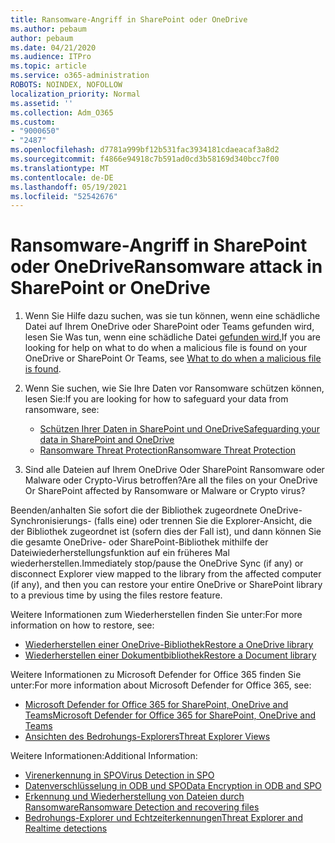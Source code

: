 ```yaml
---
title: Ransomware-Angriff in SharePoint oder OneDrive
ms.author: pebaum
author: pebaum
ms.date: 04/21/2020
ms.audience: ITPro
ms.topic: article
ms.service: o365-administration
ROBOTS: NOINDEX, NOFOLLOW
localization_priority: Normal
ms.assetid: ''
ms.collection: Adm_O365
ms.custom:
- "9000650"
- "2487"
ms.openlocfilehash: d7781a999bf12b531fac3934181cdaeacaf3a8d2
ms.sourcegitcommit: f4866e94918c7b591ad0cd3b58169d340bcc7f00
ms.translationtype: MT
ms.contentlocale: de-DE
ms.lasthandoff: 05/19/2021
ms.locfileid: "52542676"
---
```

# <a name="ransomware-attack-in-sharepoint-or-onedrive"></a><span data-ttu-id="99e2a-102">Ransomware-Angriff in SharePoint oder OneDrive</span><span class="sxs-lookup"><span data-stu-id="99e2a-102">Ransomware attack in SharePoint or OneDrive</span></span>

1.  <span data-ttu-id="99e2a-103">Wenn Sie Hilfe dazu suchen, was sie tun können, wenn eine schädliche Datei auf Ihrem OneDrive oder SharePoint oder Teams gefunden wird, lesen Sie Was tun, wenn eine schädliche Datei [gefunden wird.](https://support.office.com/en-ie/article/what-to-do-when-a-malicious-file-is-found-in-sharepoint-online-onedrive-or-microsoft-teams-01e902ad-a903-4e0f-b093-1e1ac0c37ad2)</span><span class="sxs-lookup"><span data-stu-id="99e2a-103">If you are looking for help on what to do when a malicious file is found on your OneDrive or SharePoint Or Teams, see [What to do when a malicious file is found](https://support.office.com/en-ie/article/what-to-do-when-a-malicious-file-is-found-in-sharepoint-online-onedrive-or-microsoft-teams-01e902ad-a903-4e0f-b093-1e1ac0c37ad2).</span></span>
2. <span data-ttu-id="99e2a-104">Wenn Sie suchen, wie Sie Ihre Daten vor Ransomware schützen können, lesen Sie:</span><span class="sxs-lookup"><span data-stu-id="99e2a-104">If you are looking for how to safeguard your data from ransomware, see:</span></span>
    - [<span data-ttu-id="99e2a-105">Schützen Ihrer Daten in SharePoint und OneDrive</span><span class="sxs-lookup"><span data-stu-id="99e2a-105">Safeguarding your data in SharePoint and OneDrive</span></span>](/sharepoint/safeguarding-your-data) 
    - [<span data-ttu-id="99e2a-106">Ransomware Threat Protection</span><span class="sxs-lookup"><span data-stu-id="99e2a-106">Ransomware Threat Protection</span></span>](/windows/security/threat-protection/intelligence/ransomware-malware)    

3.  <span data-ttu-id="99e2a-107">Sind alle Dateien auf Ihrem OneDrive Oder SharePoint Ransomware oder Malware oder Crypto-Virus betroffen?</span><span class="sxs-lookup"><span data-stu-id="99e2a-107">Are all the files on your OneDrive Or SharePoint affected by Ransomware or Malware or Crypto virus?</span></span> 

<span data-ttu-id="99e2a-108">Beenden/anhalten Sie sofort die der Bibliothek zugeordnete OneDrive-Synchronisierungs- (falls eine) oder trennen Sie die Explorer-Ansicht, die der Bibliothek zugeordnet ist (sofern dies der Fall ist), und dann können Sie die gesamte OneDrive- oder SharePoint-Bibliothek mithilfe der Dateiwiederherstellungsfunktion auf ein früheres Mal wiederherstellen.</span><span class="sxs-lookup"><span data-stu-id="99e2a-108">Immediately stop/pause the OneDrive Sync (if any) or disconnect Explorer view mapped to the library from the affected computer (if any), and then you can restore your entire OneDrive or SharePoint library to a previous time by using the files restore feature.</span></span> 

<span data-ttu-id="99e2a-109">Weitere Informationen zum Wiederherstellen finden Sie unter:</span><span class="sxs-lookup"><span data-stu-id="99e2a-109">For more information on how to restore, see:</span></span>

- [<span data-ttu-id="99e2a-110">Wiederherstellen einer OneDrive-Bibliothek</span><span class="sxs-lookup"><span data-stu-id="99e2a-110">Restore a OneDrive library</span></span>](https://support.office.com/article/restore-your-onedrive-fa231298-759d-41cf-bcd0-25ac53eb8a150)
- [<span data-ttu-id="99e2a-111">Wiederherstellen einer Dokumentbibliothek</span><span class="sxs-lookup"><span data-stu-id="99e2a-111">Restore a Document library</span></span>](https://support.office.com/article/restore-a-document-library-317791c3-8bd0-4dfd-8254-3ca90883d39a)

<span data-ttu-id="99e2a-112">Weitere Informationen zu Microsoft Defender for Office 365 finden Sie unter:</span><span class="sxs-lookup"><span data-stu-id="99e2a-112">For more information about Microsoft Defender for Office 365, see:</span></span>
- [<span data-ttu-id="99e2a-113">Microsoft Defender for Office 365 for SharePoint, OneDrive and Teams</span><span class="sxs-lookup"><span data-stu-id="99e2a-113">Microsoft Defender for Office 365 for SharePoint, OneDrive and Teams</span></span>](/microsoft-365/security/office-365-security/atp-for-spo-odb-and-teams)
- [<span data-ttu-id="99e2a-114">Ansichten des Bedrohungs-Explorers</span><span class="sxs-lookup"><span data-stu-id="99e2a-114">Threat Explorer Views</span></span>](/microsoft-365/security/office-365-security/threat-explorer-views)

<span data-ttu-id="99e2a-115">Weitere Informationen:</span><span class="sxs-lookup"><span data-stu-id="99e2a-115">Additional Information:</span></span>

- [<span data-ttu-id="99e2a-116">Virenerkennung in SPO</span><span class="sxs-lookup"><span data-stu-id="99e2a-116">Virus Detection in SPO</span></span>](/microsoft-365/security/office-365-security/virus-detection-in-spo)</br>
- [<span data-ttu-id="99e2a-117">Datenverschlüsselung in ODB und SPO</span><span class="sxs-lookup"><span data-stu-id="99e2a-117">Data Encryption in ODB and SPO</span></span>](/microsoft-365/compliance/data-encryption-in-odb-and-spo)</br>
- [<span data-ttu-id="99e2a-118">Erkennung und Wiederherstellung von Dateien durch Ransomware</span><span class="sxs-lookup"><span data-stu-id="99e2a-118">Ransomware Detection and recovering files</span></span>](https://support.office.com/article/Ransomware-detection-and-recovering-your-files-0d90ec50-6bfd-40f4-acc7-b8c12c73637f)</br>
- [<span data-ttu-id="99e2a-119">Bedrohungs-Explorer und Echtzeiterkennungen</span><span class="sxs-lookup"><span data-stu-id="99e2a-119">Threat Explorer and Realtime detections</span></span>](/microsoft-365/security/office-365-security/threat-explorer-views)